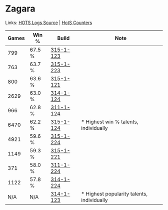 # Zagara

Links: [HOTS Logs Source](https://www.hotslogs.com/Sitewide/HeroDetails?Hero=Zagara) | [HotS Counters](http://hotscounters.com/#/hero/Zagara)

Games  | Win %  | Build     | Note
-----  | -----  | -----     | ----
799    | 67.5 % | [315-1-123](http://www.heroesfire.com/hots/talent-calculator/zagara#oAkJ) | 
763    | 63.7 % | [315-1-223](http://www.heroesfire.com/hots/talent-calculator/zagara#oAlt) | 
800    | 63.6 % | [315-1-121](http://www.heroesfire.com/hots/talent-calculator/zagara#oAkH) | 
2629   | 63.0 % | [314-1-124](http://www.heroesfire.com/hots/talent-calculator/zagara#o8I4) | 
966    | 62.8 % | [311-1-124](http://www.heroesfire.com/hots/talent-calculator/zagara#o0zK) | 
6470   | 62.2 % | [315-1-124](http://www.heroesfire.com/hots/talent-calculator/zagara#oAkK) | * Highest win % talents, individually
4921   | 59.6 % | [315-1-224](http://www.heroesfire.com/hots/talent-calculator/zagara#oAlu) | 
1149   | 59.3 % | [315-1-221](http://www.heroesfire.com/hots/talent-calculator/zagara#oAlr) | 
371    | 58.0 % | [311-1-224](http://www.heroesfire.com/hots/talent-calculator/zagara#o0-u) | 
1122   | 57.8 % | [314-1-224](http://www.heroesfire.com/hots/talent-calculator/zagara#o8Je) | 
N/A    | N/A    | [314-1-123](http://www.heroesfire.com/hots/talent-calculator/zagara#o8I3) | * Highest popularity talents, individually
